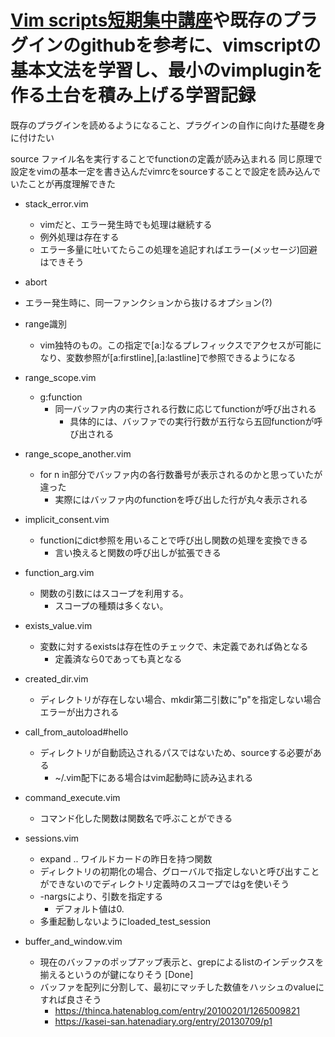 # [Vim scripts短期集中講座](https://mattn.kaoriya.net/software/vim/20111202085236.htm)や既存のプラグインのgithubを参考に、vimscriptの基本文法を学習し、最小のvimpluginを作る土台を積み上げる学習記録
既存のプラグインを読めるようになること、プラグインの自作に向けた基礎を身に付けたい

source ファイル名を実行することでfunctionの定義が読み込まれる
同じ原理で設定をvimの基本一定を書き込んだvimrcをsourceすることで設定を読み込んでいたことが再度理解できた

- stack_error.vim
	- vimだと、エラー発生時でも処理は継続する
	- 例外処理は存在する
	- エラー多量に吐いてたらこの処理を追記すればエラー(メッセージ)回避はできそう

- abort
 - エラー発生時に、同一ファンクションから抜けるオプション(?)
- range識別
	- vim独特のもの。この指定で[a:]なるプレフィックスでアクセスが可能になり、変数参照が[a:firstline],[a:lastline]で参照できるようになる

- range_scope.vim
	- g:function
		- 同一バッファ内の実行される行数に応じてfunctionが呼び出される
			- 具体的には、バッファでの実行行数が五行なら五回functionが呼び出される

- range_scope_another.vim
	- for n in部分でバッファ内の各行数番号が表示されるのかと思っていたが違った
		- 実際にはバッファ内のfunctionを呼び出した行が丸々表示される

- implicit_consent.vim
	- functionにdict参照を用いることで呼び出し関数の処理を変換できる
		- 言い換えると関数の呼び出しが拡張できる

- function_arg.vim
	- 関数の引数にはスコープを利用する。
		- スコープの種類は多くない。

- exists_value.vim
	- 変数に対するexistsは存在性のチェックで、未定義であれば偽となる
		- 定義済なら0であっても真となる

- created_dir.vim
	- ディレクトリが存在しない場合、mkdir第二引数に"p"を指定しない場合エラーが出力される

- call_from_autoload#hello
	- ディレクトリが自動読込されるパスではないため、sourceする必要がある
		- ~/.vim配下にある場合はvim起動時に読み込まれる

- command_execute.vim
	- コマンド化した関数は関数名で呼ぶことができる

- sessions.vim
	- expand .. ワイルドカードの昨日を持つ関数
	- ディレクトリの初期化の場合、グローバルで指定しないと呼び出すことができないのでディレクトリ定義時のスコープではgを使いそう
	- -nargsにより、引数を指定する
		- デフォルト値は0.
	- 多重起動しないようにloaded_test_session

- buffer_and_window.vim
	- 現在のバッファのポップアップ表示と、grepによるlistのインデックスを揃えるというのが鍵になりそう [Done]
	- バッファを配列に分割して、最初にマッチした数値をハッシュのvalueにすれば良さそう
		- https://thinca.hatenablog.com/entry/20100201/1265009821
		- https://kasei-san.hatenadiary.org/entry/20130709/p1
